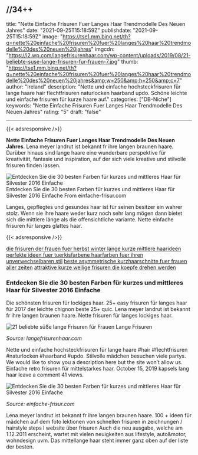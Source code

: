 //34++
---
title: "Nette Einfache Frisuren Fuer Langes Haar Trendmodelle Des Neuen Jahres"
date: "2021-09-25T15:18:59Z"
publishdate: "2021-09-25T15:18:59Z"
image: "https://tse1.mm.bing.net/th?q=nette%20einfache%20frisuren%20fuer%20langes%20haar%20trendmodelle%20des%20neuen%20jahres"
imgcdn: "https://i2.wp.com/langefrisurenhaar.com/wp-content/uploads/2019/08/21-beliebte-suse-lange-frisuren-fur-frauen-7.jpg"
thumb: "https://tse1.mm.bing.net/th?q=nette%20einfache%20frisuren%20fuer%20langes%20haar%20trendmodelle%20des%20neuen%20jahres&amp;w=250&amp;h=250&amp;c=7"
author: "Ireland"
description: "Nette und einfache hochsteckfrisuren für lange haare hair flechtfrisuren naturlocken haarband updo. Schöne leichte und einfache frisuren für kurze haare auf."
categories: ["DB-Niche"]
keywords: "Nette Einfache Frisuren Fuer Langes Haar Trendmodelle Des Neuen Jahres"
rating: "5"
draft: "false"

---


{{< adsresponsive />}}

**Nette Einfache Frisuren Fuer Langes Haar Trendmodelle Des Neuen Jahres**. Lena meyer landrut ist bekannt fr ihre langen braunen haare. Darüber hinaus sind lange haare eine wunderbare perspektive für kreativität, fantasie und inspiration, auf der sich viele kreative und stilvolle frisuren finden lassen.


![Entdecken Sie die 30 besten Farben für kurzes und mittleres Haar für Silvester 2016 Einfache](https://tse1.mm.bing.net/th?q=nette%20einfache%20frisuren%20fuer%20langes%20haar%20trendmodelle%20des%20neuen%20jahres "Entdecken Sie die 30 besten Farben für kurzes und mittleres Haar für Silvester 2016 Einfache")
Entdecken Sie die 30 besten Farben für kurzes und mittleres Haar für Silvester 2016 Einfache From einfache-frisur.com

Langes, gepflegtes und gesundes haar ist für seinen besitzer ein wahrer stolz. Wenn sie ihre haare weder kurz noch sehr lang mögen dann bietet sich die mittlere länge als die offensichtliche variante. Nette einfache frisuren für langes glattes haar.

{{< adsresponsive />}}

[die frisuren der frauen fuer herbst winter lange kurze mittlere haarideen](/die-frisuren-der-frauen-fuer-herbst-winter-lange-kurze-mittlere-haarideen/) [perfekte ideen fuer tuerkisfarbene haarfarben fuer ihren unverwechselbaren stil](/perfekte-ideen-fuer-tuerkisfarbene-haarfarben-fuer-ihren-unverwechselbaren-stil/) [beste asymmetrische kurzhaarschnitte fuer frauen aller zeiten](/beste-asymmetrische-kurzhaarschnitte-fuer-frauen-aller-zeiten/) [attraktive kurze wellige frisuren die koepfe drehen werden](/attraktive-kurze-wellige-frisuren-die-koepfe-drehen-werden/) 

### Entdecken Sie die 30 besten Farben für kurzes und mittleres Haar für Silvester 2016 Einfache
Die schönsten frisuren für lockiges haar. 25+ easy frisuren für langes haar für 2017 der leichte chignon beste 25+ quic. Lena meyer landrut ist bekannt fr ihre langen braunen haare. Nette frisuren für langes lockiges haar.


![21 beliebte süße lange Frisuren für Frauen Lange Frisuren](https://i2.wp.com/langefrisurenhaar.com/wp-content/uploads/2019/08/21-beliebte-suse-lange-frisuren-fur-frauen-7.jpg "21 beliebte süße lange Frisuren für Frauen Lange Frisuren")

*Source: langefrisurenhaar.com*

Nette und einfache hochsteckfrisuren für lange haare #hair #flechtfrisuren #naturlocken #haarband #updo. Stilvolle mädchen besuchen viele partys. We would like to show you a description here but the site won’t allow us. Einfache retro frisuren für mittelstarkes haar. October 15, 2019 kapsels lang haar leave a comment 41 views.


![Entdecken Sie die 30 besten Farben für kurzes und mittleres Haar für Silvester 2016 Einfache](https://i2.wp.com/einfache-frisur.com/wp-content/uploads/2018/11/e65b1775546554a1394834b179539b17.jpeg "Entdecken Sie die 30 besten Farben für kurzes und mittleres Haar für Silvester 2016 Einfache")

*Source: einfache-frisur.com*

Lena meyer landrut ist bekannt fr ihre langen braunen haare. 100 + ideen für mädchen auf dem foto lektionen von schnellen frisuren in zeichnungen / hairstyle steps l website über frisuren Auch die neu ausgabe, welche am 1.12.2011 erscheint, wartet mit vielen neuigkeiten aus lifestyle, auto&amp;motor, wohndesign uvm. Das mittellange haar steht immer ganz oben auf der liste der besten.


